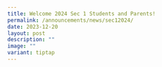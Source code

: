 ```yaml
---
title: Welcome 2024 Sec 1 Students and Parents!
permalink: /announcements/news/sec12024/
date: 2023-12-20
layout: post
description: ""
image: ""
variant: tiptap
---
```

